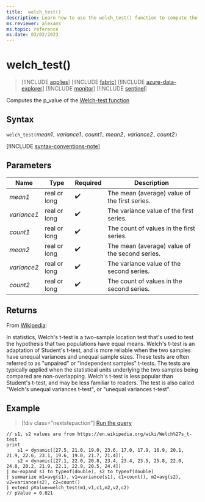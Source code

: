 ```yaml
---
title:  welch_test()
description: Learn how to use the welch_test() function to compute the p_value of the Welch-test.
ms.reviewer: alexans
ms.topic: reference
ms.date: 03/02/2023
---
```

# welch_test()

> [!INCLUDE [applies](../includes/applies-to-version/applies.md)] [!INCLUDE [fabric](../includes/applies-to-version/fabric.md)] [!INCLUDE [azure-data-explorer](../includes/applies-to-version/azure-data-explorer.md)] [!INCLUDE [monitor](../includes/applies-to-version/monitor.md)] [!INCLUDE [sentinel](../includes/applies-to-version/sentinel.md)]

Computes the p_value of the [Welch-test function](https://en.wikipedia.org/wiki/Welch%27s_t-test)

## Syntax

`welch_test(`*mean1*`,` *variance1*`,` *count1*`,` *mean2*`,` *variance2*`,` *count2*`)`

[!INCLUDE [syntax-conventions-note](../includes/syntax-conventions-note.md)]

## Parameters

| Name | Type | Required | Description |
|--|--|--|--|
| *mean1* | real or long |  :heavy_check_mark: | The mean (average) value of the first series.|
| *variance1* | real or long |  :heavy_check_mark: | The variance value of the first series.|
| *count1* | real or long |  :heavy_check_mark: | The count of values in the first series.|
| *mean2* | real or long |  :heavy_check_mark: | The mean (average) value of the second series.|
| *variance2* | real or long |  :heavy_check_mark: | The variance value of the second series.|
| *count2* | real or long |  :heavy_check_mark: | The count of values in the second series.|

## Returns

From [Wikipedia](https://en.wikipedia.org/wiki/Welch%27s_t-test):

In statistics, Welch's t-test is a two-sample location test that's used to test the hypothesis that two populations have equal means.
Welch's t-test is an adaptation of Student's t-test, and is more reliable when the two samples have unequal variances and unequal sample sizes. These tests are often referred to as "unpaired" or "independent samples" t-tests.
The tests are typically applied when the statistical units underlying the two samples being compared are non-overlapping.
Welch's t-test is less popular than Student's t-test, and may be less familiar to readers. The test is also called "Welch's unequal variances t-test", or "unequal variances t-test".

## Example

> [!div class="nextstepaction"]
> <a href="https://dataexplorer.azure.com/clusters/help/databases/Samples?query=H4sIAAAAAAAAA2WP3UrEMBCF7xf2HXKZQgydsT/uRV7DGxGJadRCk5ZtGnfFhzeTqBTNxWE4fOfMZDmPPhwPLL0VmGLD1Ws3Gv6AvWwFQ5C1YHAixVvZpbnPTi9PSTtSrCVkkmYkJpGQU91vFmSftXmsxPc6/LMOcrzOhXe5pNkpHdNmvzBNnmuJu9WloZzUZiatOx4+mYs39rJoP9Anw8zCdbHzCx/m7XmylaBb/rmUWzfn9Hn8sMyB0vGVr5DoCComV3tji2FAmXnzgafZYQGRQNyBZBj8AandXoJNJy33etqsereTeXsKdg3cgYggDAiHIqIwWH0B4CiCU6cBAAA=" target="_blank">Run the query</a>

```kusto
// s1, s2 values are from https://en.wikipedia.org/wiki/Welch%27s_t-test
print
    s1 = dynamic([27.5, 21.0, 19.0, 23.6, 17.0, 17.9, 16.9, 20.1, 21.9, 22.6, 23.1, 19.6, 19.0, 21.7, 21.4]),
    s2 = dynamic([27.1, 22.0, 20.8, 23.4, 23.4, 23.5, 25.8, 22.0, 24.8, 20.2, 21.9, 22.1, 22.9, 20.5, 24.4])
| mv-expand s1 to typeof(double), s2 to typeof(double)
| summarize m1=avg(s1), v1=variance(s1), c1=count(), m2=avg(s2), v2=variance(s2), c2=count()
| extend pValue=welch_test(m1,v1,c1,m2,v2,c2)
// pValue = 0.021
```
